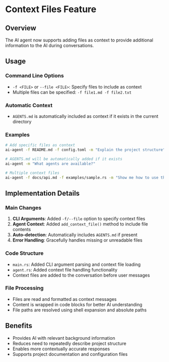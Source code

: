 # Context Files Feature

## Overview
The AI agent now supports adding files as context to provide additional information to the AI during conversations.

## Usage

### Command Line Options
- `-f <FILE>` or `--file <FILE>`: Specify files to include as context
- Multiple files can be specified: `-f file1.md -f file2.txt`

### Automatic Context
- `AGENTS.md` is automatically included as context if it exists in the current directory

### Examples

```bash
# Add specific files as context
ai-agent -f README.md -f config.toml -m "Explain the project structure"

# AGENTS.md will be automatically added if it exists
ai-agent -m "What agents are available?"

# Multiple context files
ai-agent -f docs/api.md -f examples/sample.rs -m "Show me how to use the API"
```

## Implementation Details

### Main Changes
1. **CLI Arguments**: Added `-f/--file` option to specify context files
2. **Agent Context**: Added `add_context_file()` method to include file contents
3. **Auto-detection**: Automatically includes `AGENTS.md` if present
4. **Error Handling**: Gracefully handles missing or unreadable files

### Code Structure
- `main.rs`: Added CLI argument parsing and context file loading
- `agent.rs`: Added context file handling functionality
- Context files are added to the conversation before user messages

### File Processing
- Files are read and formatted as context messages
- Content is wrapped in code blocks for better AI understanding
- File paths are resolved using shell expansion and absolute paths

## Benefits
- Provides AI with relevant background information
- Reduces need to repeatedly describe project structure
- Enables more contextually accurate responses
- Supports project documentation and configuration files